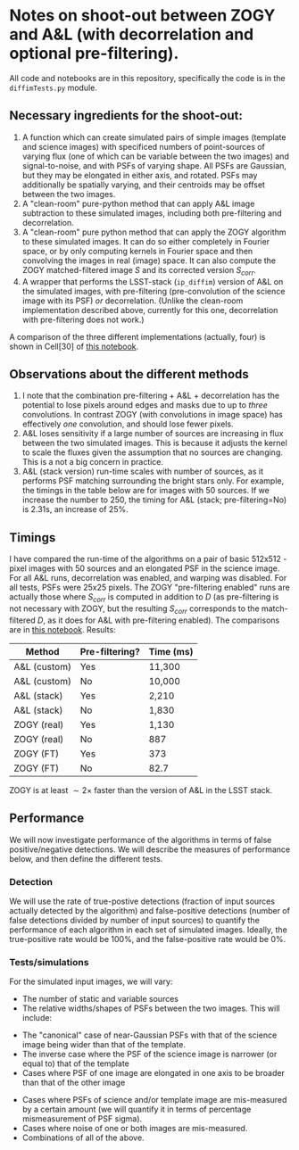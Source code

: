 # Notes on shoot-out between ZOGY and A&L (with decorrelation and optional pre-filtering).

<script type="text/javascript" src="http://cdn.mathjax.org/mathjax/latest/MathJax.js?config=default"></script>

All code and notebooks are in this repository, specifically the code is in the `diffimTests.py` module.

## Necessary ingredients for the shoot-out:

1. A function which can create simulated pairs of simple images (template and science images) with specificed numbers of point-sources of varying flux (one of which can be variable between the two images) and signal-to-noise, and with PSFs of varying shape. All PSFs are Gaussian, but they may be elongated in either axis, and rotated. PSFs may additionally be spatially varying, and their centroids may be offset between the two images.
2. A "clean-room" pure-python method that can apply A&L image subtraction to these simulated images, including both pre-filtering and decorrelation.
3. A "clean-room" pure python method that can apply the ZOGY algorithm to these simulated images. It can do so either completely in Fourier space, or by only computing kernels in Fourier space and then convolving the images in real (image) space. It can also compute the ZOGY matched-filtered image $S$ and its corrected version $S_{corr}$.
4. A wrapper that performs the LSST-stack (`ip_diffim`) version of A&L on the simulated images, with pre-filtering (pre-convolution of the science image with its PSF) *or* decorrelation. (Unlike the clean-room implementation described above, currently for this one, decorrelation with pre-filtering does not work.)

A comparison of the three different implementations (actually, four) is shown in Cell[30] of [this notebook](https://github.com/djreiss/diffimTests/blob/master/25.%20Compare%20basic%20ZOGY%20and%20ALCZ%20with%20preconvolution-final.ipynb).

## Observations about the different methods

1. I note that the combination pre-filtering + A&L + decorrelation has the potential to lose pixels around edges and masks due to up to *three* convolutions. In contrast ZOGY (with convolutions in image space) has effectively *one* convolution, and should lose fewer pixels.
2. A&L loses sensitivity if a large number of sources are increasing in flux between the two simulated images. This is because it adjusts the kernel to scale the fluxes given the assumption that no sources are changing. This is a not a big concern in practice.
3. A&L (stack version) run-time scales with number of sources, as it performs PSF matching surrounding the bright stars only. For example, the timings in the table below are for images with 50 sources. If we increase the number to 250, the timing for A&L (stack; pre-filtering=No) is 2.31s, an increase of 25%.

## Timings

I have compared the run-time of the algorithms on a pair of basic 512x512 -pixel images with 50 sources and an elongated PSF in the science image. For all A&L runs, decorrelation was enabled, and warping was disabled. For all tests, PSFs were 25x25 pixels. The ZOGY "pre-filtering enabled" runs are actually those where $S_{corr}$ is computed in addition to $D$ (as pre-filtering is not necessary with ZOGY, but the resulting $S_{corr}$ corresponds to the match-filtered $D$, as it does for A&L with pre-filtering enabled). The comparisons are in [this notebook](https://github.com/djreiss/diffimTests/blob/master/25.%20Compare%20basic%20ZOGY%20and%20ALCZ%20with%20preconvolution-final.ipynb). Results:

| Method        | Pre-filtering? | Time (ms) |
|---------------|------------------------|----------------------|
| A&L (custom)  | Yes | 11,300 |
| A&L (custom)  | No  | 10,000 |
| A&L (stack)   | Yes | 2,210  |
| A&L (stack)   | No  | 1,830  |
| ZOGY (real)   | Yes | 1,130  |
| ZOGY (real)   | No  | 887    |
| ZOGY (FT)     | Yes | 373    |
| ZOGY (FT)     | No  | 82.7   |

ZOGY is at least $\sim 2\times$ faster than the version of A&L in the LSST stack.

## Performance

We will now investigate performance of the algorithms in terms of false positive/negative detections. We will describe the measures of performance below, and then define the different tests.

### Detection

We will use the rate of true-postive detections (fraction of input sources actually detected by the algorithm) and false-positive detections (number of false detections divided by number of input sources) to quantify the performance of each algorithm in each set of simulated images. Ideally, the true-positive rate would be 100%, and the false-positive rate would be 0%.

### Tests/simulations

For the simulated input images, we will vary:

* The number of static and variable sources
* The relative widths/shapes of PSFs between the two images. This will include: 
 - The "canonical" case of near-Gaussian PSFs with that of the science image being wider than that of the template.
 - The inverse case where the PSF of the science image is narrower (or equal to) that of the template
 - Cases where PSF of one image are elongated in one axis to be broader than that of the other image
* Cases where PSFs of science and/or template image are mis-measured by a certain amount (we will quantify it in terms of percentage mismeasurement of PSF sigma).
* Cases where noise of one or both images are mis-measured.
* Combinations of all of the above.


